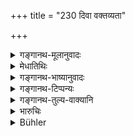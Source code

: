 +++
title = "230 दिवा वक्तव्यता"

+++

<details><summary>गङ्गानथ-मूलानुवादः</summary>

Responsibility for the safe keeping during the day rests with the keeper, and during the night, with the owner, ip in his own house; if otherwise, the keeper should be responsible.—(230)
</details>

<details><summary>मेधातिथिः</summary>

**दिवा** पशूनां **योगक्षेमे** दोष उत्पन्ने "नष्टं विनष्टम्" (म्ध् ८.२३२) इत्यादिके वक्ष्यमाणे **पाले** **वक्तव्यता** कुत्सनीयता । तेन स दोषो निवोढव्यः । **रात्रौ स्वामिनो** दोष उद्बन्धनादिमृतानाम् । **तद्गृहे** स्वामिगृहे यदि पालेन प्रवेशिता भवन्ति । **अन्यथा चेत् तु** यदि रात्राव् अपि पालेन न प्रवेशिता अरण्य एव वर्तन्ते तदा पालो दोषभाक् स्यात् । एतद् उक्तं भवति । पालहस्तगता गावो यदा क्षेत्रे कस्यचित् सस्यं भक्षयन्ति केनचिद् वा हन्यन्ते तदा पालस्य । अथ पालेन समर्पितास् तदा स्वामिनः । अयोगक्षेमे **योगक्षेम**शब्दः प्रयुक्तो लक्षणया । यथान्धे चक्षुष्मान् इति ॥ ८.२३० ॥

_को ऽसौ योगक्षेमः । अतः प्रपञ्चयति ।_
</details>

<details><summary>गङ्गानथ-भाष्यानुवादः</summary>

If there arises any neglect regarding the safe keeping of the cattle, ‘*during the day*,’— such as those going to be described under 232,—‘*the responsibility*’—blame—‘*rests with the keeper*’; and he has to bear the blame

‘*During the night*,’ the blame lies with the owner,—if the animals die while tied up;—‘*if in his house*,’—if they have been safely penned in the house by the keeper.

‘*If otherwise*,’—*i.e*., if they have not been brought into the house during the night, and have been kept in the pastures,—the blame lies with the keeper.

The meaning is as follows:—During the time that the cattle are under the charge of the keeper, if they graze in the cultivated field of a man, or if they are killed,—the fault lies with the keeper; but if anything happens after they have been made over to the owner, then it lies with this latter.

As the blame is in connection with *non-safety*, the term ‘*yoga-kṣema*,’ ‘*safety*,’ should be taken as figuratively indicating its opposite; just as the epithet ‘beautiful-eyed’ is applied to a blind man.—(230)
</details>

<details><summary>गङ्गानथ-टिप्पन्यः</summary>

This verse is quoted in *Vivādaratnākara*, (p. 171) which says:—If there
is anything remiss in the safety of the cows during the day, the
‘*vaktavyatā*,’ responsibility, blame, lies on the keeper; if it is at
night, then on the owner;—but if the ‘*yogakṣemam*’ (which is its
reading for ‘*yogakṣeme*,’ *i.e*.,) the agreement between the keeper and
the owner, is ‘otherwise,’ then during the night also, the keeper is
responsible.’

It is quoted in *Aparārka* (p. 772), which explains ‘*vaktavyatā*’ as
fault or blame;—and in *Smṛtitattva* (p. 530), which quotes Kullūka, who
explains the second half as meaning that ‘if during the night also the
cattle are in charge of the keeper, then if there is any thing wrong,
the blame lies on the keeper’;—and in *Vivādacintāmaṇi*, (p. 81).
</details>

<details><summary>गङ्गानथ-तुल्य-वाक्यानि</summary>

**(verses 8.229-230)  
**

See Comparative notes for [Verse
8.229].
</details>

<details><summary>भारुचिः</summary>

पर्तीतार्थः श्लोकः ॥ ८.२२९ ॥
</details>

<details><summary>Bühler</summary>

230	During the day the responsibility for the safety (of the cattle rests) on the herdsman, during the night on the owner, (provided they are) in his house; (if it be) otherwise, the herdsman will be responsible (for them also during the night).
</details>
